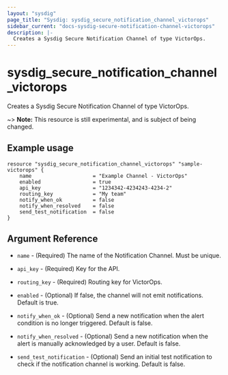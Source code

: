 ```yaml
---
layout: "sysdig"
page_title: "Sysdig: sysdig_secure_notification_channel_victorops"
sidebar_current: "docs-sysdig-secure-notification-channel-victorops"
description: |-
  Creates a Sysdig Secure Notification Channel of type VictorOps.
---
```


# sysdig\_secure\_notification\_channel\_victorops

Creates a Sysdig Secure Notification Channel of type VictorOps.

~> **Note:** This resource is still experimental, and is subject of being changed.

## Example usage

```hcl
resource "sysdig_secure_notification_channel_victorops" "sample-victorops" {
	name                    = "Example Channel - VictorOps"
	enabled                 = true
	api_key                 = "1234342-4234243-4234-2"
	routing_key             = "My team"
	notify_when_ok          = false
	notify_when_resolved    = false
	send_test_notification  = false
}
```

## Argument Reference

* `name` - (Required) The name of the Notification Channel. Must be unique.

* `api_key` - (Required) Key for the API.

* `routing_key` - (Required) Routing key for VictorOps. 

* `enabled` - (Optional) If false, the channel will not emit notifications. Default is true.

* `notify_when_ok` - (Optional) Send a new notification when the alert condition is 
    no longer triggered. Default is false.

* `notify_when_resolved` - (Optional) Send a new notification when the alert is manually 
    acknowledged by a user. Default is false.

* `send_test_notification` - (Optional) Send an initial test notification to check
    if the notification channel is working. Default is false.
